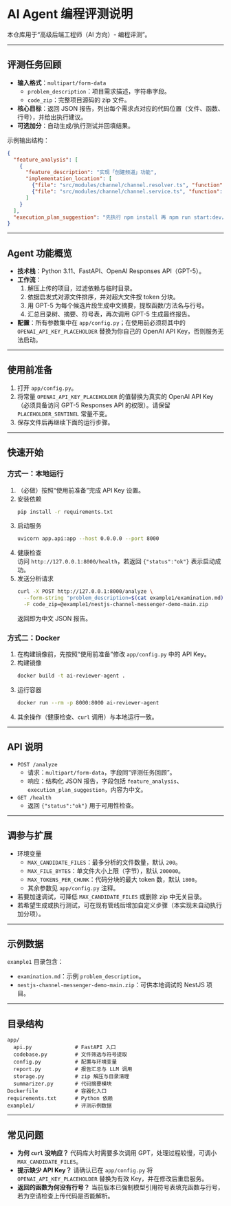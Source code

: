 # AI Agent 编程评测说明

本仓库用于“高级后端工程师（AI 方向）- 编程评测”。

---

## 评测任务回顾

- **输入格式**：`multipart/form-data`
  - `problem_description`：项目需求描述，字符串字段。
  - `code_zip`：完整项目源码的 zip 文件。
- **核心目标**：返回 JSON 报告，列出每个需求点对应的代码位置（文件、函数、行号），并给出执行建议。
- **可选加分**：自动生成/执行测试并回填结果。

示例输出结构：

```json
{
  "feature_analysis": [
    {
      "feature_description": "实现「创建频道」功能",
      "implementation_location": [
        {"file": "src/modules/channel/channel.resolver.ts", "function": "ChannelResolver.createChannel", "lines": "12-34"},
        {"file": "src/modules/channel/channel.service.ts", "function": "ChannelService.create", "lines": "25-61"}
      ]
    }
  ],
  "execution_plan_suggestion": "先执行 npm install 再 npm run start:dev，GraphQL Playground 位于 http://localhost:3000/graphql"
}
```

---

## Agent 功能概览

- **技术栈**：Python 3.11、FastAPI、OpenAI Responses API（GPT-5）。
- **工作流**：
  1. 解压上传的项目，过滤依赖与临时目录。
  2. 依据启发式对源文件排序，并对超大文件按 token 分块。
  3. 用 GPT-5 为每个候选片段生成中文摘要，提取函数/方法名与行号。
  4. 汇总目录树、摘要、符号表，再次调用 GPT-5 生成最终报告。
- **配置**：所有参数集中在 `app/config.py`；在使用前必须将其中的 `OPENAI_API_KEY_PLACEHOLDER` 替换为你自己的 OpenAI API Key，否则服务无法启动。

---

## 使用前准备

1. 打开 `app/config.py`。
2. 将常量 `OPENAI_API_KEY_PLACEHOLDER` 的值替换为真实的 OpenAI API Key（必须具备访问 GPT-5 Responses API 的权限）。请保留 `PLACEHOLDER_SENTINEL` 常量不变。
3. 保存文件后再继续下面的运行步骤。

---

## 快速开始

### 方式一：本地运行

1. （必做）按照“使用前准备”完成 API Key 设置。
2. 安装依赖
   ```bash
   pip install -r requirements.txt
   ```
3. 启动服务
   ```bash
   uvicorn app.api:app --host 0.0.0.0 --port 8000
   ```
4. 健康检查  
   访问 `http://127.0.0.1:8000/health`，若返回 `{"status":"ok"}` 表示启动成功。
5. 发送分析请求
   ```bash
   curl -X POST http://127.0.0.1:8000/analyze \
     --form-string "problem_description=$(cat example1/examination.md)" \
     -F code_zip=@example1/nestjs-channel-messenger-demo-main.zip
   ```
   返回即为中文 JSON 报告。

### 方式二：Docker

1. 在构建镜像前，先按照“使用前准备”修改 `app/config.py` 中的 API Key。
2. 构建镜像
   ```bash
   docker build -t ai-reviewer-agent .
   ```
3. 运行容器
   ```bash
   docker run --rm -p 8000:8000 ai-reviewer-agent
   ```
4. 其余操作（健康检查、`curl` 调用）与本地运行一致。

---

## API 说明

- `POST /analyze`  
  - 请求：`multipart/form-data`，字段同“评测任务回顾”。  
  - 响应：结构化 JSON 报告，字段包括 `feature_analysis`、`execution_plan_suggestion`，内容为中文。
- `GET /health`  
  - 返回 `{"status":"ok"}` 用于可用性检查。

---

## 调参与扩展

- 环境变量
  - `MAX_CANDIDATE_FILES`：最多分析的文件数量，默认 `200`。
  - `MAX_FILE_BYTES`：单文件大小上限（字节），默认 `200000`。
  - `MAX_TOKENS_PER_CHUNK`：代码分块的最大 token 数，默认 `1800`。
  - 其余参数见 `app/config.py` 注释。
- 若要加速调试，可降低 `MAX_CANDIDATE_FILES` 或删除 zip 中无关目录。
- 若希望生成或执行测试，可在现有管线后增加自定义步骤（本实现未自动执行加分项）。

---

## 示例数据

`example1` 目录包含：

- `examination.md`：示例 `problem_description`。
- `nestjs-channel-messenger-demo-main.zip`：可供本地调试的 NestJS 项目。

---

## 目录结构

```
app/
  api.py              # FastAPI 入口
  codebase.py         # 文件筛选与符号提取
  config.py           # 配置与环境变量
  report.py           # 报告汇总与 LLM 调用
  storage.py          # zip 解压与目录清理
  summarizer.py       # 代码摘要模块
Dockerfile            # 容器化入口
requirements.txt      # Python 依赖
example1/             # 评测示例数据
```

--- 

## 常见问题

- **为何 `curl` 没响应？** 代码库大时需要多次调用 GPT，处理过程较慢，可调小 `MAX_CANDIDATE_FILES`。
- **提示缺少 API Key？** 请确认已在 `app/config.py` 将 `OPENAI_API_KEY_PLACEHOLDER` 替换为有效 Key，并在修改后重启服务。
- **返回的函数为何没有行号？** 当前版本已强制模型引用符号表填充函数与行号，若为空请检查上传代码是否能解析。
